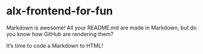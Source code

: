 # alx-frontend-for-fun
Markdown is awesome! All your README.md are made in Markdown, but do you know how GitHub are rendering them?

It’s time to code a Markdown to HTML!
